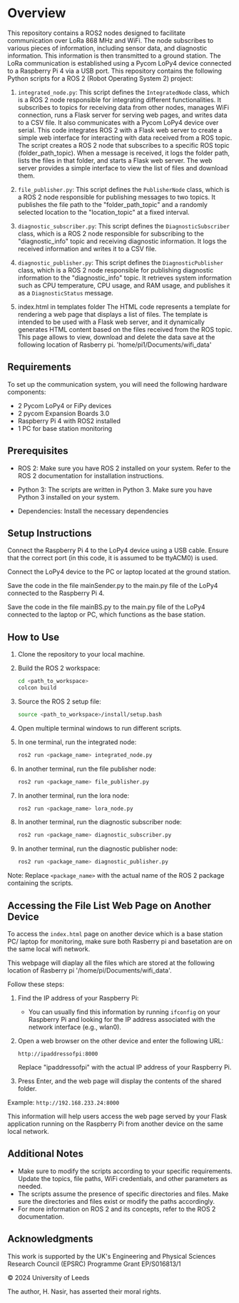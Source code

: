 # Overview

This repository contains a ROS2 nodes designed to facilitate communication over LoRa 868 MHz and WiFi. The node subscribes to various pieces of information, including sensor data, and diagnostic information. This information is then transmitted to a ground station. The LoRa communication is established using a Pycom LoPy4 device connected to a Raspberry Pi 4 via a USB port.
This repository contains the following Python scripts for a ROS 2 (Robot Operating System 2) project:

1. `integrated_node.py`: This script defines the `IntegratedNode` class, which is a ROS 2 node responsible for integrating different functionalities. It subscribes to topics for receiving data from other nodes, manages WiFi connection, runs a Flask server for serving web pages, and writes data to a CSV file. It also communicates with a Pycom LoPy4 device over serial. This code integrates ROS 2 with a Flask web server to create a simple web interface for interacting with data received from a ROS topic. The script creates a ROS 2 node that subscribes to a specific ROS topic (folder_path_topic). When a message is received, it logs the folder path, lists the files in that folder, and starts a Flask web server. The web server provides a simple interface to view the list of files and download them.

2. `file_publisher.py`: This script defines the `PublisherNode` class, which is a ROS 2 node responsible for publishing messages to two topics. It publishes the file path to the "folder_path_topic" and a randomly selected location to the "location_topic" at a fixed interval.

3. `diagnostic_subscriber.py`: This script defines the `DiagnosticSubscriber` class, which is a ROS 2 node responsible for subscribing to the "diagnostic_info" topic and receiving diagnostic information. It logs the received information and writes it to a CSV file.

4. `diagnostic_publisher.py`: This script defines the `DiagnosticPublisher` class, which is a ROS 2 node responsible for publishing diagnostic information to the "diagnostic_info" topic. It retrieves system information such as CPU temperature, CPU usage, and RAM usage, and publishes it as a `DiagnosticStatus` message.

5. index.html in templates folder
The HTML code represents a template for rendering a web page that displays a list of files. The template is intended to be used with a Flask web server, and it dynamically generates HTML content based on the files received from the ROS topic. This page allows to view, download and delete the data save at the following location of Rasberry pi. 'home/pi1/Documents/wifi_data'

## Requirements

To set up the communication system, you will need the following hardware components:

* 2 Pycom LoPy4 or FiPy devices
* 2 pycom Expansion Boards 3.0
* Raspberry Pi 4 with ROS2 installed
* 1 PC for base station monitoring

## Prerequisites

- ROS 2: Make sure you have ROS 2 installed on your system. Refer to the ROS 2 documentation for installation instructions.

- Python 3: The scripts are written in Python 3. Make sure you have Python 3 installed on your system.

- Dependencies: Install the necessary dependencies

## Setup Instructions

Connect the Raspberry Pi 4 to the LoPy4 device using a USB cable. Ensure that the correct port (in this code, it is assumed to be ttyACM0) is used.

Connect the LoPy4 device to the PC or laptop located at the ground station.

Save the code in the file mainSender.py to the main.py file of the LoPy4 connected to the Raspberry Pi 4.

Save the code in the file mainBS.py to the main.py file of the LoPy4 connected to the laptop or PC, which functions as the base station.

## How to Use

1. Clone the repository to your local machine.

2. Build the ROS 2 workspace:

   ```bash
   cd <path_to_workspace>
   colcon build
   ```

3. Source the ROS 2 setup file:

   ```bash
   source <path_to_workspace>/install/setup.bash
   ```

4. Open multiple terminal windows to run different scripts.

5. In one terminal, run the integrated node:

   ```bash
   ros2 run <package_name> integrated_node.py
   ```

6. In another terminal, run the file publisher node:

   ```bash
   ros2 run <package_name> file_publisher.py
   ```

7. In another terminal, run the lora node:

   ```bash
   ros2 run <package_name> lora_node.py
   ```

8. In another terminal, run the diagnostic subscriber node:

   ```bash
   ros2 run <package_name> diagnostic_subscriber.py
   ```

9. In another terminal, run the diagnostic publisher node:

   ```bash
   ros2 run <package_name> diagnostic_publisher.py
   ```

Note: Replace `<package_name>` with the actual name of the ROS 2 package containing the scripts.

## Accessing the File List Web Page on Another Device

To access the `index.html` page on another device which is a base station PC/ laptop for monitoring, make sure both Rasberry pi and basetation are on the same local wifi network.

This webpage will diaplay all the files which are stored at the following location of Rasberry pi '/home/pi/Documents/wifi_data'.

Follow these steps:

1. Find the IP address of your Raspberry Pi:
    - You can usually find this information by running `ifconfig` on your Raspberry Pi and looking for the IP address associated with the network interface (e.g., wlan0).
2. Open a web browser on the other device and enter the following URL:

    ```text
    http://ipaddressofpi:8000
    ```

    Replace "ipaddressofpi" with the actual IP address of your Raspberry Pi.

3. Press Enter, and the web page will display the contents of the shared folder.

Example: `http://192.168.233.24:8000`

This information will help users access the web page served by your Flask application running on the Raspberry Pi from another device on the same local network.

## Additional Notes

* Make sure to modify the scripts according to your specific requirements. Update the topics, file paths, WiFi credentials, and other parameters as needed.
* The scripts assume the presence of specific directories and files. Make sure the directories and files exist or modify the paths accordingly.
* For more information on ROS 2 and its concepts, refer to the ROS 2 documentation.

## Acknowledgments

This work is supported by the UK's Engineering and Physical Sciences Research Council (EPSRC) Programme Grant EP/S016813/1

© 2024 University of Leeds

The author, H. Nasir, has asserted their moral rights.
